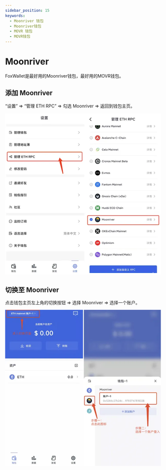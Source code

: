 ```yaml
---
sidebar_position: 15
keywords:
  - Moonriver 钱包
  - Moonriver钱包
  - MOVR 钱包
  - MOVR钱包
---
```


# Moonriver

FoxWallet是最好用的Moonriver钱包，最好用的MOVR钱包。

## 添加 Moonriver

“设置” => “管理 ETH RPC” => 勾选 Moonriver => 返回到钱包主页。

![](../img/add-movr.webp)

## 切换至 Moonriver

点击钱包主页左上角的切换按钮 => 选择 Moonriver => 选择一个账户。

![](../img/switch-movr.webp)